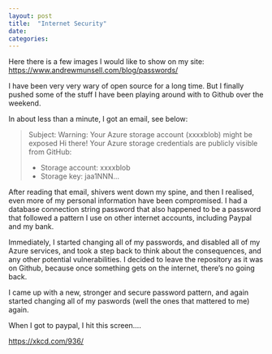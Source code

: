 ```yaml
---
layout: post
title:  "Internet Security"
date:   
categories:
---
```

Here there is a few images I would like to show on my site: https://www.andrewmunsell.com/blog/passwords/

I have been very very wary of open source for a long time. But I finally pushed some of the stuff I have been playing around with to Github over the weekend.

In about less than a minute, I got an email, see below:

> Subject: Warning: Your Azure storage account (xxxxblob) might be exposed
> Hi there!
> Your Azure storage credentials are publicly visible from GitHub:
> - Storage account: xxxxblob
> - Storage key: jaa1NNN...

After reading that email, shivers went down my spine, and then I realised, even more of my personal information have been compromised. I had a database connection string password that also happened to be a password that followed a pattern I use on other internet accounts, including Paypal and my bank.

Immediately, I started changing all of my passwords, and disabled all of my Azure services, and took a step back to think about the consequences, and any other potential vulnerabilities. I decided to leave the repository as it was on Github, because once something gets on the internet, there’s no going back.

I came up with a new, stronger and secure password pattern, and again started changing all of my paswords (well the ones that mattered to me) again.

When I got to paypal, I hit this screen….

https://xkcd.com/936/
